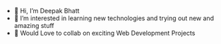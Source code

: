 - 👋 Hi, I’m Deepak Bhatt
- 👀 I’m interested in learning new technologies and trying out new and amazing stuff
- 💞️ Would Love to collab on exciting Web Development Projects

<!---
deepakbhatttt/deepakbhatttt is a ✨ special ✨ repository because its `README.md` (this file) appears on your GitHub profile.
You can click the Preview link to take a look at your changes.
--->
